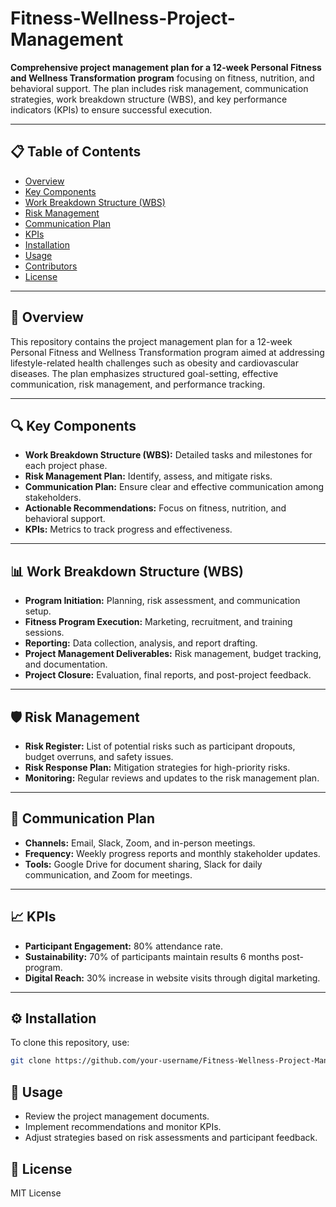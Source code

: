 # Fitness-Wellness-Project-Management

**Comprehensive project management plan for a 12-week Personal Fitness and Wellness Transformation program** focusing on fitness, nutrition, and behavioral support. The plan includes risk management, communication strategies, work breakdown structure (WBS), and key performance indicators (KPIs) to ensure successful execution.

---

## 📋 Table of Contents
- [Overview](#overview)
- [Key Components](#key-components)
- [Work Breakdown Structure (WBS)](#work-breakdown-structure-wbs)
- [Risk Management](#risk-management)
- [Communication Plan](#communication-plan)
- [KPIs](#kpis)
- [Installation](#installation)
- [Usage](#usage)
- [Contributors](#contributors)
- [License](#license)

---

## 🏫 Overview
This repository contains the project management plan for a 12-week Personal Fitness and Wellness Transformation program aimed at addressing lifestyle-related health challenges such as obesity and cardiovascular diseases. The plan emphasizes structured goal-setting, effective communication, risk management, and performance tracking.

---

## 🔍 Key Components
- **Work Breakdown Structure (WBS):** Detailed tasks and milestones for each project phase.
- **Risk Management Plan:** Identify, assess, and mitigate risks.
- **Communication Plan:** Ensure clear and effective communication among stakeholders.
- **Actionable Recommendations:** Focus on fitness, nutrition, and behavioral support.
- **KPIs:** Metrics to track progress and effectiveness.

---

## 📊 Work Breakdown Structure (WBS)
- **Program Initiation:** Planning, risk assessment, and communication setup.
- **Fitness Program Execution:** Marketing, recruitment, and training sessions.
- **Reporting:** Data collection, analysis, and report drafting.
- **Project Management Deliverables:** Risk management, budget tracking, and documentation.
- **Project Closure:** Evaluation, final reports, and post-project feedback.

---

## 🛡 Risk Management
- **Risk Register:** List of potential risks such as participant dropouts, budget overruns, and safety issues.
- **Risk Response Plan:** Mitigation strategies for high-priority risks.
- **Monitoring:** Regular reviews and updates to the risk management plan.

---

## 📢 Communication Plan
- **Channels:** Email, Slack, Zoom, and in-person meetings.
- **Frequency:** Weekly progress reports and monthly stakeholder updates.
- **Tools:** Google Drive for document sharing, Slack for daily communication, and Zoom for meetings.

---

## 📈 KPIs
- **Participant Engagement:** 80% attendance rate.
- **Sustainability:** 70% of participants maintain results 6 months post-program.
- **Digital Reach:** 30% increase in website visits through digital marketing.

---

## ⚙️ Installation
To clone this repository, use:
```bash
git clone https://github.com/your-username/Fitness-Wellness-Project-Management.git
```
## 🚀 Usage
- Review the project management documents.
- Implement recommendations and monitor KPIs.
- Adjust strategies based on risk assessments and participant feedback.

## 📄 License
MIT License
